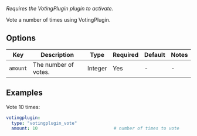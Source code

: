   
*Requires the VotingPlugin plugin to activate.*

Vote a number of times using VotingPlugin.

## Options

| Key      | Description          | Type    | Required | Default | Notes |
|----------|----------------------|---------|----------|---------|-------|
| `amount` | The number of votes. | Integer | Yes      | \-      | \-    |

## Examples

Vote 10 times:

``` yaml
votingplugin:
  type: "votingplugin_vote"
  amount: 10                             # number of times to vote
```
